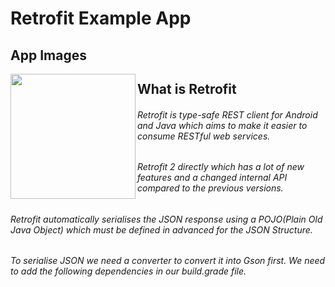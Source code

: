 # Retrofit Example App 

## App Images
<img src="https://m7madmagdy.github.io/pages/retrofit.png" width="200" align="left">

## What is Retrofit
###### Retrofit is type-safe REST client for Android and Java which aims to make it easier to consume RESTful web services.
###### Retrofit 2 directly which has a lot of new features and a changed internal API compared to the previous versions.
###### Retrofit automatically serialises the JSON response using a POJO(Plain Old Java Object) which must be defined in advanced for the JSON Structure.
###### To serialise JSON we need a converter to convert it into Gson first. We need to add the following dependencies in our build.grade file.
